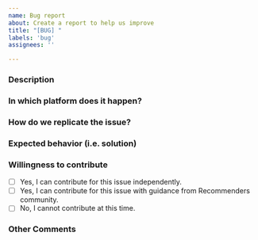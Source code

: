 ```yaml
---
name: Bug report
about: Create a report to help us improve
title: "[BUG] "
labels: 'bug'
assignees: ''

---
```


### Description
<!--- Describe your issue/bug/request in detail -->

### In which platform does it happen?
<!--- Describe the platform where the issue is happening (use a list if needed) -->
<!--- For example: -->
<!--- * Azure Data Science Virtual Machine. -->
<!--- * Azure Databricks.  -->
<!--- * Other platforms.  -->

### How do we replicate the issue?
<!--- Please be specific as possible (use a list if needed). -->
<!--- For example: -->
<!--- * Create a conda environment for pyspark -->
<!--- * Run unit test `test_sar_pyspark.py` with `pytest -m 'spark'` -->
<!--- * ... -->

### Expected behavior (i.e. solution)
<!--- For example:  -->
<!--- * The tests for SAR PySpark should pass successfully. -->

### Willingness to contribute
<!--- Go over all the following points, and put an `x` in the box that apply. -->
- [ ] Yes, I can contribute for this issue independently.
- [ ] Yes, I can contribute for this issue with guidance from Recommenders community.
- [ ] No, I cannot contribute at this time.

### Other Comments
